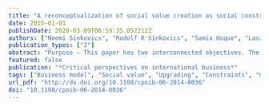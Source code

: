 ```yaml
---
title: "A reconceptualization of social value creation as social constraint alleviation"
date: 2015-01-01
publishDate: 2020-03-09T06:59:35.052212Z
authors: ["Noemi Sinkovics", "Rudolf R Sinkovics", "Samia Hoque", "Laszlo Czaban"]
publication_types: ["2"]
abstract: "Purpose – This paper has two interconnected objectives. The first is to provide a reconceptualisation of social value creation as social constraint alleviation. The second is to respond to the call put forward by Giuliani and Macchi (2014) to produce synergies between bodies of literature exploring the development impact of businesses. The paper focuses on ideas from the global value chain/global production networks (GVC/GPN), business and human rights, corporate social responsibility (CSR), international business (IB) and (social) entrepreneurship literatures.  Design/methodology/approach – The paper offers a reconceptualisation of social value creation by building on the synergies, complementarities, and limitations of existing concepts identified through the literature review.  Findings – The reconceptualisation of social value creation put forward in this paper contributes to the literature in the following way. It offers a useful and clear definition of the term \"social” (cf. Devinney, 2009), and it attends to the limitations of the constraint concept as put forward by Ted London and his collaborators (eg. London, 2011). Furthermore, it sketches out the basic ideas of a two-system approach to allow for the differentiation between symptom treatment and root cause alleviation. Finally, it offers a refinement of Wettstein’s (2012) proposed capability-based remedial action concept. The paper furthermore proposes that there are three distinct ways in which businesses generally respond to social constraints. Originality/value – The paper illustrates how the redefined concept of social value creation can connect different bodies of literature and help make sense of existing empirical results, without engaging in definitional debates.   "
featured: false
publication: "*Critical perspectives on international business*"
tags: ["Business model", "Social value", "Upgrading", "Constraints", "Global value chain", "Global production networks", "Corporate social responsibility", "International business", "Social entrepreneurship", "Human Rights", "GVC"]
url_pdf: "http://dx.doi.org/10.1108/cpoib-06-2014-0036"
doi: "10.1108/cpoib-06-2014-0036"
---
```


